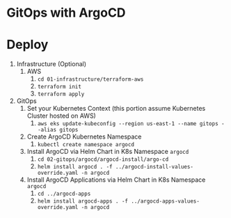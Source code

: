 # GitOps with ArgoCD

# Deploy
1.  Infrastructure (Optional)
    1.  AWS
        1.  `cd 01-infrastructure/terraform-aws`
        2.  `terraform init`
        3.  `terraform apply`
2.   GitOps
     1. Set your Kubernetes Context (this portion assume Kubernetes Cluster hosted on AWS)
        1. `aws eks update-kubeconfig --region us-east-1 --name gitops --alias gitops`
     2. Create ArgoCD Kubernetes Namespace
        1. `kubectl create namespace argocd`
     3. Install ArgoCD via Helm Chart in K8s Namespace `argocd`
        1. `cd 02-gitops/argocd/argocd-install/argo-cd`
        2. `helm install argocd . -f ../argocd-install-values-override.yaml -n argocd`
     4. Install ArgoCD Applications via Helm Chart in K8s Namespace `argocd`
        1. `cd ../argocd-apps`
        2. `helm install argocd-apps . -f ../argocd-apps-values-override.yaml -n argocd`


